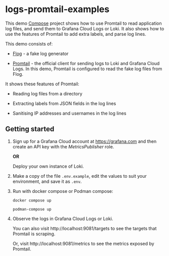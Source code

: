 # logs-promtail-examples

This demo [Compose][compose] project shows how to use Promtail to read application log files, and send them to Grafana Cloud Logs or Loki. It also shows how to use the features of Promtail to add extra labels, and parse log lines.

This demo consists of:

- [Flog][flog] - a fake log generator

- [Promtail][promtail] - the official client for sending logs to Loki and Grafana Cloud Logs. In this demo, Promtail is configured to read the fake log files from Flog.

It shows these features of Promtail:

- Reading log files from a directory

- Extracting labels from JSON fields in the log lines

- Sanitising IP addresses and usernames in the log lines

## Getting started

1.  Sign up for a Grafana Cloud account at https://grafana.com and then create an API key with the _MetricsPublisher_ role.

    **OR**
    
    Deploy your own instance of Loki. 

1.  Make a copy of the file `.env.example`, edit the values to suit your environment, and save it as `.env`.

2.  Run with docker compose or Podman compose:

    ```shell
    docker compose up

    podman-compose up
    ```

3.  Observe the logs in Grafana Cloud Logs or Loki.

    You can also visit http://localhost:9081/targets to see the targets that Promtail is scraping.

    Or, visit http://localhost:9081/metrics to see the metrics exposed by Promtail.

[compose]: https://compose-spec.io/
[promtail]: https://grafana.com/docs/loki/latest/clients/promtail/configuration/
[flog]: https://github.com/mingrammer/flog
